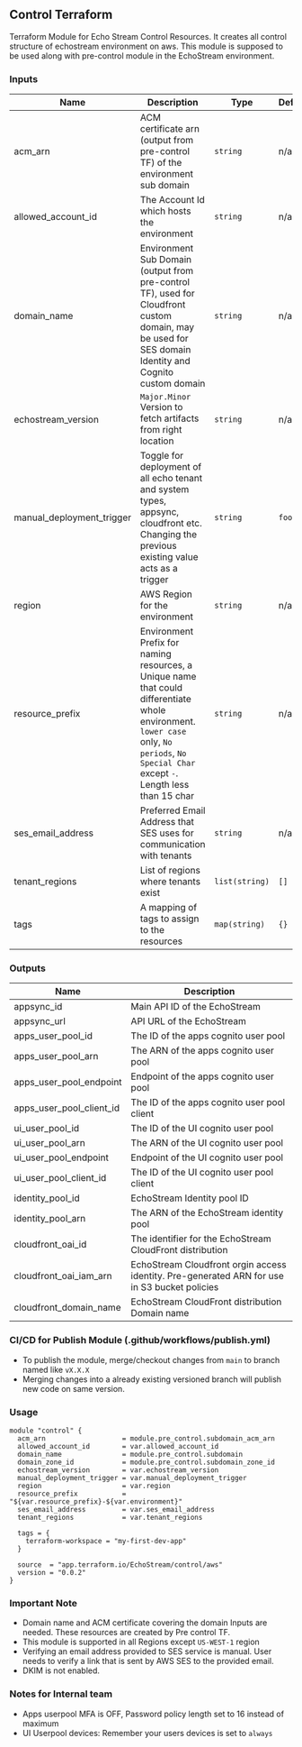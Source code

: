 ## Control Terraform
Terraform Module for Echo Stream Control Resources. It creates all control structure of echostream environment on aws.
This module is supposed to be used along with pre-control module in the EchoStream environment.


### Inputs

| Name | Description | Type | Default | Required |
|------|-------------|------|---------|--------|
| acm_arn | ACM certificate arn (output from pre-control TF) of the environment sub domain | `string` | n/a | yes |
| allowed\_account\_id | The Account Id which hosts the environment | `string` | n/a | yes |
| domain_name | Environment Sub Domain (output from pre-control TF), used for Cloudfront custom domain, may be used for SES domain Identity and Cognito custom domain | `string` | n/a | yes |
| echostream\_version | `Major.Minor` Version to fetch artifacts from right location | `string` | n/a | yes |
| manual_deployment_trigger | Toggle for deployment of all echo tenant and system types, appsync, cloudfront etc. Changing the previous existing value acts as a trigger | `string` | `foobar` | no |
| region | AWS Region for the environment | `string` | n/a | yes |
| resource_prefix | Environment Prefix for naming resources, a Unique name that could differentiate whole environment. `lower case` only, `No periods`, `No Special Char` except `-`. Length less than 15 char | `string` | n/a | yes |
| ses_email_address | Preferred Email Address that SES uses for communication with tenants | `string` | n/a | yes |
| tenant_regions | List of regions where tenants exist | `list(string)` | `[]` | no |
| tags | A mapping of tags to assign to the resources | `map(string)` | `{}` | no |


### Outputs

| Name | Description |
|------|-------------|
| appsync_id | Main API ID of the EchoStream |
| appsync_url| API URL of the EchoStream |
| apps_user_pool_id | The ID of the apps cognito user pool |
| apps_user_pool_arn| The ARN of the apps cognito user pool |
| apps_user_pool_endpoint | Endpoint of the apps cognito user pool |
| apps_user_pool_client_id | The ID of the apps cognito user pool client |
| ui_user_pool_id | The ID of the UI cognito user pool |
| ui_user_pool_arn | The ARN of the UI cognito user pool |
| ui_user_pool_endpoint | Endpoint of the UI cognito user pool |
| ui_user_pool_client_id | The ID of the UI cognito user pool client |
| identity_pool_id | EchoStream Identity pool ID |
| identity_pool_arn | The ARN of the EchoStream identity pool |
| cloudfront_oai_id | The identifier for the EchoStream CloudFront distribution |
| cloudfront_oai_iam_arn | EchoStream Cloudfront orgin access identity. Pre-generated ARN for use in S3 bucket policies |
| cloudfront_domain_name | EchoStream CloudFront distribution Domain name |


### CI/CD for Publish Module (.github/workflows/publish.yml)
- To publish the module, merge/checkout changes from `main` to branch named like `vX.X.X`
- Merging changes into a already existing versioned branch will publish new code on same version.

### Usage
```
module "control" {
  acm_arn                   = module.pre_control.subdomain_acm_arn
  allowed_account_id        = var.allowed_account_id
  domain_name               = module.pre_control.subdomain
  domain_zone_id            = module.pre_control.subdomain_zone_id
  echostream_version        = var.echostream_version
  manual_deployment_trigger = var.manual_deployment_trigger
  region                    = var.region
  resource_prefix           = "${var.resource_prefix}-${var.environment}"
  ses_email_address         = var.ses_email_address
  tenant_regions            = var.tenant_regions

  tags = {
    terraform-workspace = "my-first-dev-app"
  }

  source  = "app.terraform.io/EchoStream/control/aws"
  version = "0.0.2"
}
```
### Important Note
- Domain name and ACM certificate covering the domain Inputs are needed. These resources are created by Pre control TF.
- This module is supported in all Regions except `US-WEST-1` region
- Verifying an email address provided to SES service is manual. User needs to verify a link that is sent by AWS SES to the provided email.
- DKIM is not enabled.

### Notes for Internal team
- Apps userpool MFA is OFF, Password policy length set to 16 instead of maximum
- UI Userpool devices: Remember your users devices is set to `always`